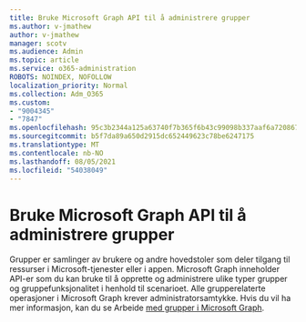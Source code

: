 ```yaml
---
title: Bruke Microsoft Graph API til å administrere grupper
ms.author: v-jmathew
author: v-jmathew
manager: scotv
ms.audience: Admin
ms.topic: article
ms.service: o365-administration
ROBOTS: NOINDEX, NOFOLLOW
localization_priority: Normal
ms.collection: Adm_O365
ms.custom:
- "9004345"
- "7847"
ms.openlocfilehash: 95c3b2344a125a63740f7b365f6b43c99098b337aaf6a72086786ce6a7cb505d
ms.sourcegitcommit: b5f7da89a650d2915dc652449623c78be6247175
ms.translationtype: MT
ms.contentlocale: nb-NO
ms.lasthandoff: 08/05/2021
ms.locfileid: "54038049"
---
```

# <a name="use-microsoft-graph-api-to-manage-groups"></a>Bruke Microsoft Graph API til å administrere grupper

Grupper er samlinger av brukere og andre hovedstoler som deler tilgang til ressurser i Microsoft-tjenester eller i appen. Microsoft Graph inneholder API-er som du kan bruke til å opprette og administrere ulike typer grupper og gruppefunksjonalitet i henhold til scenarioet. Alle grupperelaterte operasjoner i Microsoft Graph krever administratorsamtykke. Hvis du vil ha mer informasjon, kan du se Arbeide [med grupper i Microsoft Graph](https://docs.microsoft.com/graph/api/resources/groups-overview).

